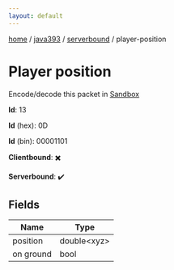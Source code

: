 ```yaml
---
layout: default
---
```


[home](/)  /  [java393](/protocol/java393)  /  [serverbound](/protocol/java393/serverbound)  /  player-position

# Player position

Encode/decode this packet in [Sandbox](../../../sandbox/java393#Serverbound.PlayerPosition)

**Id**: 13

**Id** (hex): 0D

**Id** (bin): 00001101

**Clientbound**: ✖️

**Serverbound**: ✔️

## Fields

Name | Type
---|---
position | double&lt;xyz&gt;
on ground | bool
